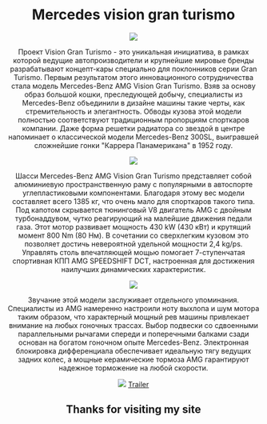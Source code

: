 <html>
 <header>
 <h1>Mercedes vision gran turismo </h1>
 <img src="https://i.ytimg.com/vi/BrA3AECVsGk/maxresdefault.jpg"/>
        <p> Проект Vision Gran Turismo - это уникальная инициатива, в рамках которой ведущие автопроизводители и крупнейшие мировые бренды разрабатывают концепт-кары специально            для поклонников серии Gran Turismo. Первым результатом этого инновационного сотрудничества стала модель Mercedes-Benz AMG Vision Gran Turismo.
         Взяв за основу образ большой кошки, преследующей добычу, специалисты из Mercedes-Benz объединили в дизайне машины такие черты, как стремительность и элегантность. Обводы          кузова этой модели полностью соответствуют традиционным пропорциям спорткаров компании. Даже форма решетки радиатора со звездой в центре напоминает о классической модели          Mercedes-Benz 300SL, выигравшей сложнейшие гонки "Каррера Панамерикана" в 1952 году.</p>
<img src="https://autompv.ru/wp-content/uploads/2013/11/prototip-Mercedes-Vision-Gran-Turismo-2013.jpg"/>
         <p>Шасси Mercedes-Benz AMG Vision Gran Turismo представляет собой алюминиевую пространственную раму с популярными в автоспорте углепластиковыми компонентами. Благодаря            этому вес модели составляет всего 1385 кг, что очень мало для спорткаров такого типа. Под капотом скрывается тюнинговый V8 двигатель AMG с двойным турбонаддувом, чутко            реагирующий на малейшие движения педали газа. Этот мотор развивает мощность 430 kW (430 кВт) и крутящий момент 800 Nm (80 Нм). В сочетании со сверхлегким кузовом это              позволяет достичь невероятной удельной мощности 2,4 kg/ps. Управлять столь впечатляющей мощью помогает 7-ступенчатая спортивная КПП AMG SPEEDSHIFT DCT, настроенная для            достижения наилучших динамических характеристик.</p>
<img src="https://www.car-revs-daily.com/wp-content/uploads/old/Best-of-Awards-2014-Mercedes-Benz-AMG-Vision-Gran-Turismo-5.jpg"/>
         <p>Звучание этой модели заслуживает отдельного упоминания. Специалисты из AMG намеренно настроили ноту выхлопа и шум мотора таким образом, что характерный мощный рев               машины привлекает внимание на любых гоночных трассах.
          Выбор подвески со сдвоенными параллельными рычагами спереди и поперечными балками сзади основан на богатом гоночном опыте Mercedes-Benz. Электронная блокировка                      дифференциала обеспечивает идеальную тягу ведущих задних колес, а мощные керамические тормоза AMG гарантируют надежное торможение на любой скорости.</p>
  <img src="https://factum-info.net/images/3_Interesnoe/1_avto/90_2_Mercedes-Benz-AMG-Vision-Gran-Turismo-14.jpg"/>
  <a href="https://youtu.be/0_iULLlcsSo"/> Trailer  </a>
  <h2>Thanks for visiting my site</h2>
    </header>
           </html>
